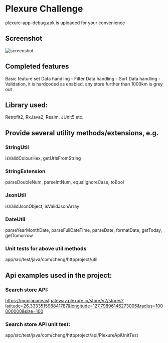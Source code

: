 # Plexure Challenge
plexure-app-debug.apk is uploaded for your convenience

## Screenshot
![screenshot](https://user-images.githubusercontent.com/20746964/61588593-8565fe00-abf2-11e9-9ed2-5a82083a4b67.png)

## Completed features
Basic feature set
Data handling - Filter
Data handling - Sort
Data handling - Validation, it is hardcoded as enabled, any store further than 1000km is grey out

## Library used:
Retrofit2, RxJava2, Realm, JUnit5 etc.

## Provide several utility methods/extensions, e.g.
### StringUtil
isValidColourHex, getUrlsFromString
### StringExtension
parseDoubleNum, parseIntNum, equalIgnoreCase, toBool
### JsonUtil
isValidJsonObject, isValidJsonArray
### DateUtil
parseYearMonthDate, parseFullDateTime, parseDate, formatDate, getToday, getTomorrow

### Unit tests for above util methods
app/src/test/java/com/cheng/httpproject/util

## Api examples used in the project:
### Search store API:
https://mopjapaneastgateway.plexure.io/store/v2/stores?latitude=26.333351598841787&longitude=127.79896146273005&radius=100000000&size=100

### Search store API unit test:
app/src/test/java/com/cheng/httpproject/api/PlexureApiUnitTest